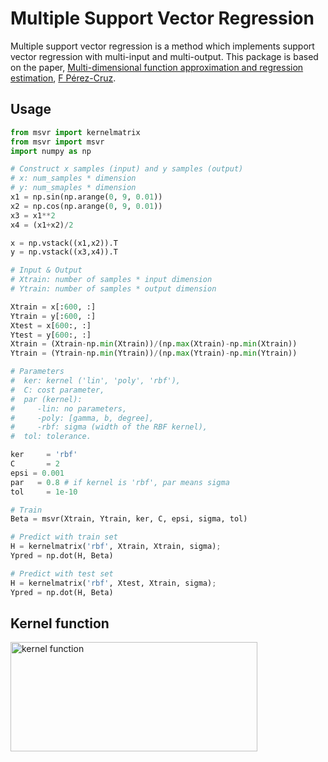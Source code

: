 # Multiple Support Vector Regression

Multiple support vector regression is a method which implements support vector regression with multi-input and multi-output. This package is based on the paper, [Multi-dimensional function approximation and regression estimation](https://link.springer.com/chapter/10.1007/3-540-46084-5_123), [F Pérez-Cruz](https://scholar.google.com/citations?user=8FfrHw0AAAAJ&hl=en&oi=sra).

## Usage

```python
from msvr import kernelmatrix
from msvr import msvr
import numpy as np

# Construct x samples (input) and y samples (output)
# x: num_samples * dimension
# y: num_smaples * dimension
x1 = np.sin(np.arange(0, 9, 0.01))
x2 = np.cos(np.arange(0, 9, 0.01))
x3 = x1**2
x4 = (x1+x2)/2

x = np.vstack((x1,x2)).T
y = np.vstack((x3,x4)).T

# Input & Output
# Xtrain: number of samples * input dimension
# Ytrain: number of samples * output dimension

Xtrain = x[:600, :]
Ytrain = y[:600, :]
Xtest = x[600:, :]
Ytest = y[600:, :]
Xtrain = (Xtrain-np.min(Xtrain))/(np.max(Xtrain)-np.min(Xtrain))
Ytrain = (Ytrain-np.min(Ytrain))/(np.max(Ytrain)-np.min(Ytrain))

# Parameters
#  ker: kernel ('lin', 'poly', 'rbf'),
#  C: cost parameter,
#  par (kernel):
#	  -lin: no parameters,
#	  -poly: [gamma, b, degree],
#	  -rbf: sigma (width of the RBF kernel),
#  tol: tolerance.

ker     = 'rbf'
C       = 2
epsi = 0.001
par   = 0.8 # if kernel is 'rbf', par means sigma
tol     = 1e-10

# Train
Beta = msvr(Xtrain, Ytrain, ker, C, epsi, sigma, tol)

# Predict with train set
H = kernelmatrix('rbf', Xtrain, Xtrain, sigma);
Ypred = np.dot(H, Beta)

# Predict with test set
H = kernelmatrix('rbf', Xtest, Xtrain, sigma);
Ypred = np.dot(H, Beta)
```

## Kernel function

<img src="https://github.com/KaishuaiXu/msvr/blob/master/pic/kernel.png?raw=true" alt="kernel function" width="395" height="175" />

